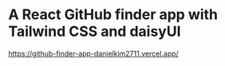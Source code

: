 # A React GitHub finder app with Tailwind CSS and daisyUI

https://github-finder-app-danielkim2711.vercel.app/
